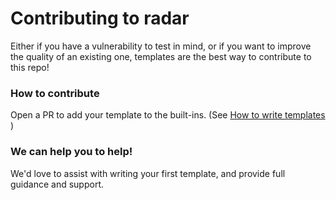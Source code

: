 # Contributing to radar

Either if you have a vulnerability to test in mind, or if you want to improve the quality of an existing one, templates are the best way to contribute to this repo!

### How to contribute

Open a PR to add your template to the built-ins. (See [How to write templates](https://github.com/auditware/radar/wiki/How-to-Write-Templates) )


### We can help you to help!

We'd love to assist with writing your first template, and provide full guidance and support.